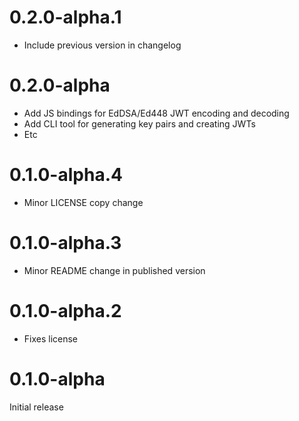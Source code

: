 # 0.2.0-alpha.1

- Include previous version in changelog

# 0.2.0-alpha

- Add JS bindings for EdDSA/Ed448 JWT encoding and decoding
- Add CLI tool for generating key pairs and creating JWTs
- Etc

# 0.1.0-alpha.4

- Minor LICENSE copy change

# 0.1.0-alpha.3

- Minor README change in published version

# 0.1.0-alpha.2

- Fixes license

# 0.1.0-alpha

Initial release
